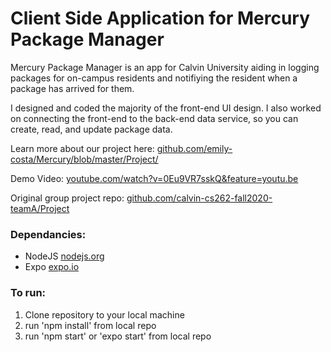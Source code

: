 # Client Side Application for Mercury Package Manager

Mercury Package Manager is an app for Calvin University aiding in logging packages for on-campus residents and notifiying the resident when a package has arrived for them.

I designed and coded the majority of the front-end UI design. I also worked on connecting the front-end to the back-end data service, so you can create, read, and update package data.

Learn more about our project here: [github.com/emily-costa/Mercury/blob/master/Project/](https://github.com/emily-costa/Mercury/blob/master/Project/)

Demo Video: [youtube.com/watch?v=0Eu9VR7sskQ&feature=youtu.be](https://www.youtube.com/watch?v=0Eu9VR7sskQ&feature=youtu.be)

Original group project repo: [github.com/calvin-cs262-fall2020-teamA/Project](https://github.com/calvin-cs262-fall2020-teamA/Project)

### Dependancies:

- NodeJS [nodejs.org](https://nodejs.org/)
- Expo [expo.io](https://expo.io/)

### To run:

1. Clone repository to your local machine
2. run 'npm install' from local repo
3. run 'npm start' or 'expo start' from local repo

